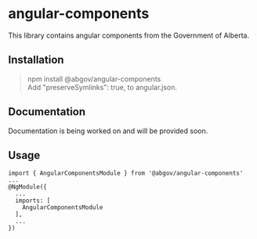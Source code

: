# angular-components

This library contains angular components from the Government of Alberta.

## Installation

> npm install @abgov/angular-components  
Add "preserveSymlinks": true, to angular.json.  

## Documentation

Documentation is being worked on and will be provided soon.

## Usage

```
import { AngularComponentsModule } from '@abgov/angular-components'
...
@NgModule({
  ...
  imports: [
    AngularComponentsModule
  ],
  ...
})
```
